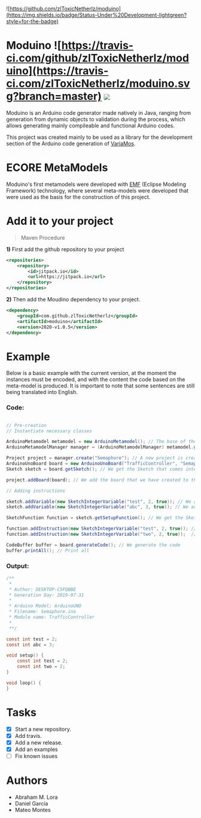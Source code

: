 ![https://github.com/zlToxicNetherlz/moduino](https://img.shields.io/badge/Status-Under%20Development-lightgreen?style=for-the-badge)
# Moduino ![https://travis-ci.com/github/zlToxicNetherlz/moduino](https://travis-ci.com/zlToxicNetherlz/moduino.svg?branch=master) [![](https://jitpack.io/v/zlToxicNetherlz/moduino.svg)](https://jitpack.io/#zlToxicNetherlz/moduino)
Moduino is an Arduino code generator made natively in Java, ranging from generation from dynamic objects to validation during the process, which allows generating mainly compileable and functional Arduino codes.

This project was created mainly to be used as a library for the development section of the Arduino code generation of [VariaMos](http://variamos.dis.eafit.edu.co/).

# ECORE MetaModels
Moduino's first metamodels were developed with [EMF](https://www.eclipse.org/modeling/emf/) (Eclipse Modeling Framework) technology, where several meta-models were developed that were used as the basis for the construction of this project.

# Add it to your project

> Maven Procedure

**1)** First add the github repository to your project

```xml
<repositories>
    <repository>
        <id>jitpack.io</id>
        <url>https://jitpack.io</url>
    </repository>
</repositories>
```

**2)** Then add the Moudino dependency to your project.

```xml
<dependency>
    <groupId>com.github.zlToxicNetherlz</groupId>
    <artifactId>moduino</artifactId>
    <version>2020-v1.0.5</version>
</dependency>
```

# Example

Below is a basic example with the current version, at the moment the instances must be encoded, and with the content the code based on the meta-model is produced. It is important to note that some sentences are still being translated into English.

### Code:
```java

// Pre-creation
// Instantiate necessary classes

ArduinoMetamodel metamodel = new ArduinoMetamodel(); // The base of the meta-model is instantiated
ArduinoMetamodelManager manager = (ArduinoMetamodelManager) metamodel.getManager(); // A manager of the same meta-model is created

Project project = manager.create("Semaphore"); // A new project is created
ArduinoUnoBoard board = new ArduinoUnoBoard("TrafficController", "Semaphore"); // We create a board (in this case we will use ArduinoUNO)
Sketch sketch = board.getSketch(); // We get the Sketch that comes integrated in the board

project.addBoard(board); // We add the board that we have created to the project

// Adding instructions

sketch.addVariable(new SketchIntegerVariable("test", 2, true)); // We add a variable (in the context of the Sketch base)
sketch.addVariable(new SketchIntegerVariable("abc", 3, true)); // We add another variable (in the context of the Sketch base)

SketchFunction function = sketch.getSetupFunction(); // We get the Sketch setup function

function.addInstruction(new SketchIntegerVariable("test", 2, true)); // We add a variable (in the context of the function)
function.addInstruction(new SketchIntegerVariable("two", 2, true));  // We add a variable (in the context of the function)

CodeBuffer buffer = board.generateCode(); // We generate the code
buffer.printAll(); // Print all
```
### Output:

```c
/**
 *
 * Author: DESKTOP-C5FQBBE
 * Generation Day: 2019-07-31
 * 
 * Arduino Model: ArduinoUNO
 * Filename: Semaphore.ino
 * Module name: TrafficController
 *
 **/

const int test = 2;
const int abc = 3;

void setup() {
    const int test = 2;
    const int two = 2;
}

void loop() {
}
```

# Tasks

- [x] Start a new repository.
- [x] Add travis.
- [x] Add a new release.
- [x] Add an examples
- [ ] Fix known issues

# Authors

- Abraham M. Lora
- Daniel García
- Mateo Montes

